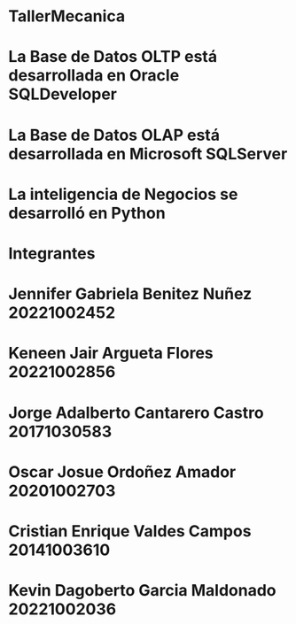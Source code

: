 # TallerMecanica

# La Base de Datos OLTP está desarrollada en Oracle SQLDeveloper

# La Base de Datos OLAP está desarrollada en Microsoft SQLServer

# La inteligencia de Negocios se desarrolló en Python

# Integrantes

# Jennifer Gabriela Benitez Nuñez 20221002452

# Keneen Jair Argueta Flores 20221002856

# Jorge Adalberto Cantarero Castro 20171030583

# Oscar Josue Ordoñez Amador 20201002703

# Cristian Enrique Valdes Campos 20141003610

# Kevin Dagoberto Garcia Maldonado 20221002036
